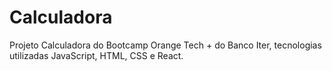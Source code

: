 # Calculadora
Projeto Calculadora do Bootcamp Orange Tech + do Banco Iter, tecnologias utilizadas JavaScript, HTML, CSS e React.
